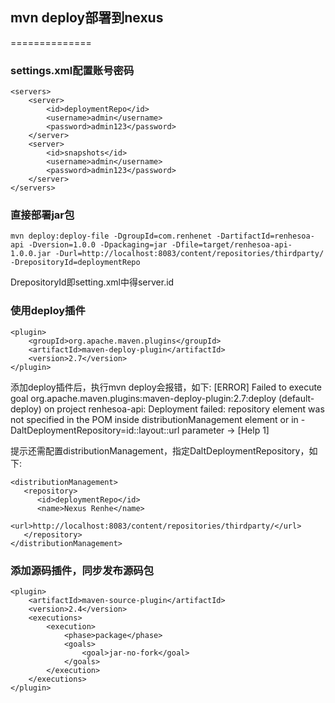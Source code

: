 ## mvn deploy部署到nexus
==============
### settings.xml配置账号密码

```
<servers>
    <server>
        <id>deploymentRepo</id>
        <username>admin</username>
        <password>admin123</password>
    </server>
    <server>
        <id>snapshots</id>
        <username>admin</username>
        <password>admin123</password>
    </server>
</servers>
```

### 直接部署jar包
```
mvn deploy:deploy-file -DgroupId=com.renhenet -DartifactId=renhesoa-api -Dversion=1.0.0 -Dpackaging=jar -Dfile=target/renhesoa-api-1.0.0.jar -Durl=http://localhost:8083/content/repositories/thirdparty/ -DrepositoryId=deploymentRepo
```
DrepositoryId即setting.xml中得server.id

### 使用deploy插件
```
<plugin>
    <groupId>org.apache.maven.plugins</groupId>
    <artifactId>maven-deploy-plugin</artifactId>
    <version>2.7</version>
</plugin>
```
添加deploy插件后，执行mvn deploy会报错，如下:
[ERROR] Failed to execute goal org.apache.maven.plugins:maven-deploy-plugin:2.7:deploy (default-deploy) on project renhesoa-api: Deployment failed: repository element was not specified in the POM inside distributionManagement element or in -DaltDeploymentRepository=id::layout::url parameter -> [Help 1]

提示还需配置distributionManagement，指定DaltDeploymentRepository，如下:

```
<distributionManagement>
   <repository>
      <id>deploymentRepo</id>
      <name>Nexus Renhe</name>
      <url>http://localhost:8083/content/repositories/thirdparty/</url>
   </repository>
</distributionManagement>
```

### 添加源码插件，同步发布源码包
```
<plugin>
    <artifactId>maven-source-plugin</artifactId>
    <version>2.4</version>
    <executions>
        <execution>
            <phase>package</phase>
            <goals>
                <goal>jar-no-fork</goal>
            </goals>
        </execution>
    </executions>
</plugin>
```   